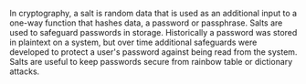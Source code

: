 In cryptography, a salt is random data that is used as an additional input to a one-way function that hashes data, a password or passphrase. Salts are used to safeguard passwords in storage. Historically a password was stored in plaintext on a system, but over time additional safeguards were developed to protect a user's password against being read from the system. 
Salts are useful to keep passwords secure from rainbow table or dictionary attacks.

